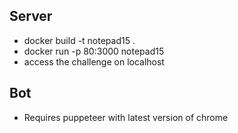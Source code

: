 ## Server

- docker build -t notepad15 .
- docker run -p 80:3000 notepad15
- access the challenge on localhost

## Bot

- Requires puppeteer with latest version of chrome 